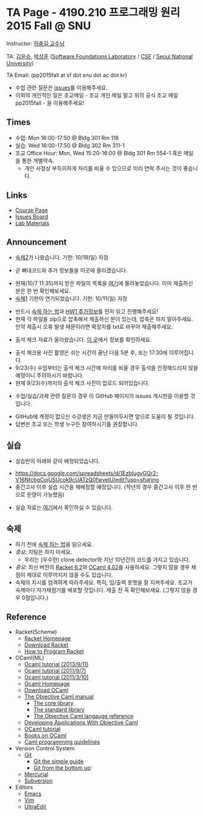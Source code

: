 # TA Page - 4190.210 프로그래밍 원리 2015 Fall @ SNU #

Instructor: [허충길 교수님](http://sf.snu.ac.kr/gil.hur/)

TA: [김윤승](http://sf.snu.ac.kr/yoonseung.kim/),
[박상훈](http://sf.snu.ac.kr/sanghoon.park/)
    ([Software Foundations Laboratory](http://sf.snu.ac.kr/)
    / [CSE](http://cse.snu.ac.kr)
    / [Seoul National University](http://www.snu.ac.kr))
    
TA Email: (pp2015fall at sf dot snu dot ac dot kr)
* 수업 관련 질문은 [issues](https://github.com/snu-sf-class/PP2015f_TA/issues)를 이용해주세요.
* 이외의 개인적인 일은 조교메일 - 조교 개인 메일 말고 위의 공식 조교 메일 pp2015fall - 을 이용해주세요!

## Times ##

* 수업: Mon 16:00-17:50 @ Bldg 301 Rm 118
* 실습: Wed 16:00-17:50 @ Bldg 302 Rm 311-1
* 조교 Office Hour: Mon, Wed 15:20-16:00 @ Bldg 301 Rm 554-1 혹은 메일을 통한 개별약속.
  + 개인 사정상 부득이하게 자리를 비울 수 있으므로 미리 연락 주시는 것이 좋습니다.

## Links ##

* [Course Page](http://sf.snu.ac.kr/gil.hur/4190.210/15/)
* [Issues Board](https://github.com/snu-sf-class/PP2015f_TA/issues)
* [Lab Materials](/lab)

## Announcement ##
* [숙제2](http://sf.snu.ac.kr/gil.hur/4190.210/15/hws/hw2.pdf)가 나왔습니다. 기한: 10/18(일) 자정
 + 곧 뼈대코드와 추가 정보들을 이곳에 올리겠습니다.
* 현재(10/7 11:35)까지 받은 파일의 목록을 [여기](https://docs.google.com/a/sf.snu.ac.kr/spreadsheets/d/1ZNYdz0pdTcGQH9dSImFTuTM_qJxG8KoX3d-V2SwOVbk/edit?usp=sharing)에 올려놓았습니다. 이미 제출하신 분은 한 번 확인해보세요.
* [숙제1](http://sf.snu.ac.kr/gil.hur/4190.210/15/hws/hw1.pdf) 기한이 연기되었습니다. 기한: 10/11(일) 자정
 + 반드시 [숙제 하는 법](homeworks/instr-hw.md)과 [HW1 추가정보](homeworks/hw1-skeleton/hw1_instr.md)를 먼저 읽고 진행해주세요!
 + 현재 각 파일을 zip으로 압축해서 제출하신 분이 있는데, 압축은 하지 말아주세요. 만약 제출시 오류 발생 때문이라면 확장자를 txt로 바꾸어 제출해주세요.
* 출석 체크 자료가 올라왔습니다. [이 곳](attendance/instruction.md)에서 정보를 확인하세요.
 + 출석 체크용 사진 촬영은 쉬는 시간이 끝난 다음 5분 후, 또는 17:30에 이루어집니다.
 + 9/23(수) 수업부터는 출석 체크 시간에 자리를 비울 경우 출석을 인정해드리지 않을 예정이니 주의하시기 바랍니다.
 + 현재 9/23(수)까지의 출석 체크 사진이 업로드 되어있습니다.
* 수업/실습/과제 관련 질문의 경우 이 GitHub 페이지의 issues 게시판을 이용할 것입니다.
 + GitHub에 계정이 없으신 수강생은 지금 만들어두시면 앞으로 도움이 될 것입니다. 
 + 답변은 조교 또는 학생 누구든 참여하시기를 권장합니다.

## 실습 ##
* 실습반이 아래와 같이 배정되었습니다.
 + https://docs.google.com/spreadsheets/d/1EzbIugvGQr2-V16NtcbgCojUSUcok9cUATzQ0fwvelU/edit?usp=sharing
 + 중간고사 이후 실습 시간을 재배정할 예정입니다. (작년의 경우 중간고사 이후 한 반으로 운영이 가능했음)
* 실습 자료는 [여기](lab/)에서 확인하실 수 있습니다.

## 숙제 ##
* 하기 전에 [숙제 하는 법](homeworks/instr-hw.md)을 읽으세요.
* *중요*: 치팅은 하지 마세요.
  + 우리는 (우수한) clone detector와 지난 10년간의 코드를 가지고 있습니다.
* *중요*: 최신 버전의 [Racket 6.2](http://download.racket-lang.org)와 [OCaml 4.02](http://ocaml.org/docs/install.html)를 사용하세요. 그렇지 않을 경우 채점이 제대로 이루어지지 않을 수도 있습니다.
* 숙제의 지시를 엄격하게 따라주세요. 특히, 입/출력 포맷을 잘 지켜주세요. 조교가 숙제마다 자가채점기를 배포할 것입니다. 제출 전 꼭 확인해보세요. (그렇지 않을 경우 0점입니다.)

## Reference ##

* Racket(Scheme)
  + [Racket Homepage](http://racket-lang.org)
  + [Download Racket](http://racket-lang.org/download/)
  + [How to Program Racket](http://www.ccs.neu.edu/home/matthias/Style/style/)
* OCaml(ML)
  + [Ocaml tutorial (2013/9/11)](http://ropas.snu.ac.kr/~ta/4190.310/13/ocaml_tutorial13f.pdf)
  + [Ocaml tutorial (2011/9/7)](http://ropas.snu.ac.kr/~ta/4190.310/11f/ocaml_tutorial11f.pdf)
  + [Ocaml tutorial (2011/3/10)](http://ropas.snu.ac.kr/~ta/4190.310/11f/ocaml_tutorial11s.pdf)
  + [Ocaml Homepage](http://caml.inria.fr/)
  + [Download OCaml](http://caml.inria.fr/download.en.html)
  + [The Objective Caml manual](http://caml.inria.fr/pub/docs/manual-ocaml/index.html)
    - [The core library](http://caml.inria.fr/pub/docs/manual-ocaml/manual033.html)
    - [The standard library](http://caml.inria.fr/pub/docs/manual-ocaml/manual034.html)
    - [The Objective Caml langauge reference](http://caml.inria.fr/pub/docs/manual-ocaml/language.html)
  + [Developing Applications With Objective Caml](http://caml.inria.fr/pub/docs/oreilly-book/index.html)
  + [OCaml tutorial](http://ocaml.org/tutorials/)
  + [Books on OCaml](http://ocaml.org/books.html)
  + [Caml programming guidelines](http://caml.inria.fr/resources/doc/guides/guidelines.en.html)
* Version Control System
  + [Git](http://www.git-scm.com)
    - [Git the simple guide](http://rogerdudler.github.io/git-guide/index.html)
    - [Git from the bottom up](https://www.google.co.kr/search?client=safari&rls=en&q=git+from+bottom+up&ie=UTF-8&oe=UTF-8&gws_rd=cr&ei=06ckUqKJGYXAkAX1jYAw):
  + [Mercurial](http://mercurial.selenic.com)
  + [Subversion](http://subversion.tigris.org)
* Editors
  + [Emacs](http://www.gnu.org/s/emacs/)
  + [Vim](http://www.vim.org)
  + [UltraEdit](http://www.ultraedit.com)
